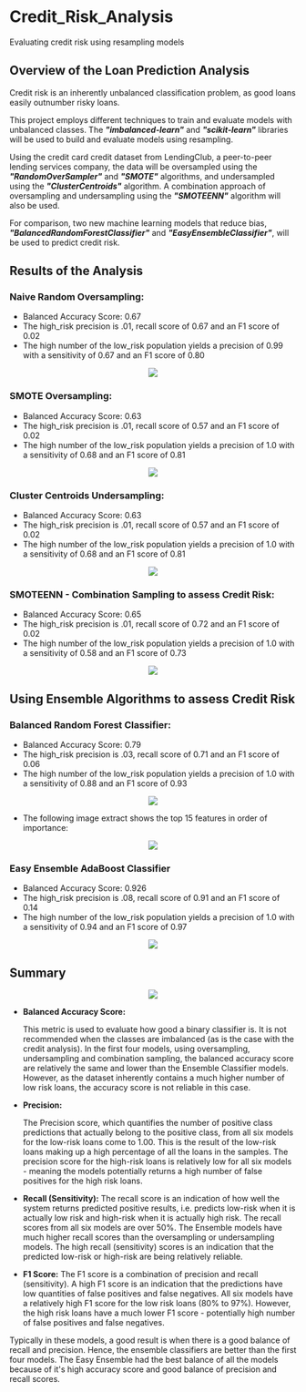 # Credit_Risk_Analysis

Evaluating credit risk using resampling models

## Overview of the Loan Prediction Analysis

Credit risk is an inherently unbalanced classification problem, as good loans easily outnumber risky loans. 

This project employs different techniques to train and evaluate models with unbalanced classes. The ***"imbalanced-learn"*** and ***"scikit-learn"*** libraries will be used to build and evaluate models using resampling.

Using the credit card credit dataset from LendingClub, a peer-to-peer lending services company, the data will be oversampled using the ***"RandomOverSampler"*** and ***"SMOTE"*** algorithms, and undersampled using the ***"ClusterCentroids"*** algorithm. A combination approach of oversampling and undersampling using the ***"SMOTEENN"*** algorithm will also be used.

For comparison, two new machine learning models that reduce bias, ***"BalancedRandomForestClassifier"*** and ***"EasyEnsembleClassifier"***, will be used to predict credit risk. 



## Results of the Analysis

### **Naive Random Oversampling:**

- Balanced Accuracy Score: 0.67
- The high_risk precision is .01, recall score of 0.67 and an F1 score of 0.02
- The high number of the low_risk population yields a precision of 0.99 with a sensitivity of 0.67 and an F1 score of 0.80

<p align="center">
<image src = "https://user-images.githubusercontent.com/82583576/130167999-cf551ceb-dabf-4904-8773-87561ed5a78c.png"
</p>

  
  
### **SMOTE Oversampling:**
  
- Balanced Accuracy Score: 0.63
- The high_risk precision is .01, recall score of 0.57 and an F1 score of 0.02
- The high number of the low_risk population yields a precision of 1.0 with a sensitivity of 0.68 and an F1 score of 0.81
  
<p align="center">
<image src = "https://user-images.githubusercontent.com/82583576/130170081-10fc30c0-84eb-4de8-8b62-9abc61844527.png"
</p>
  

  
  
### **Cluster Centroids Undersampling:**
  
- Balanced Accuracy Score: 0.63
- The high_risk precision is .01, recall score of 0.57 and an F1 score of 0.02
- The high number of the low_risk population yields a precision of 1.0 with a sensitivity of 0.68 and an F1 score of 0.81
  
<p align="center">
<image src = "https://user-images.githubusercontent.com/82583576/130170434-fda441d1-a442-4bda-b263-31559acb5448.png"
</p>


  

 ### **SMOTEENN - Combination Sampling to assess Credit Risk:**
  
- Balanced Accuracy Score: 0.65
- The high_risk precision is .01, recall score of 0.72 and an F1 score of 0.02
- The high number of the low_risk population yields a precision of 1.0 with a sensitivity of 0.58 and an F1 score of 0.73
  
<p align="center">
<image src = "https://user-images.githubusercontent.com/82583576/130229510-927db442-5a18-4e4c-a2a9-2e15f64d69bd.png"
</p>
 


##
## Using Ensemble Algorithms to assess Credit Risk
###
### **Balanced Random Forest Classifier:**
  
- Balanced Accuracy Score: 0.79
- The high_risk precision is .03, recall score of 0.71 and an F1 score of 0.06
- The high number of the low_risk population yields a precision of 1.0 with a sensitivity of 0.88 and an F1 score of 0.93
  
<p align="center">
<image src = "https://user-images.githubusercontent.com/82583576/130230711-17525845-ea02-4ae8-be02-901777acbcdd.png"
</p>  
  
- The following image extract shows the top 15 features in order of importance:
  
<p align="center">
<image src = "https://user-images.githubusercontent.com/82583576/130231068-027ea979-2ead-4128-acd8-f629cb4c12f9.png"
</p>   

  
  
### **Easy Ensemble AdaBoost Classifier**

- Balanced Accuracy Score: 0.926
- The high_risk precision is .08, recall score of 0.91 and an F1 score of 0.14
- The high number of the low_risk population yields a precision of 1.0 with a sensitivity of 0.94 and an F1 score of 0.97
  
<p align="center">
<image src = "https://user-images.githubusercontent.com/82583576/130232875-27f4ab41-d207-41f0-bc2f-cde9bed14ef2.png"
</p>  
  
 
  
## Summary

<p align="center">
<image src = "https://user-images.githubusercontent.com/82583576/130280886-97b3da82-92fb-48a4-a3cc-6336302020ad.png"
</p>  
  
  
  
  
- **Balanced Accuracy Score:**  
  
  This metric is used to evaluate how good a binary classifier is. It is not recommended when the classes are imbalanced (as is the case with the credit analysis). 
  In the first four models, using oversampling, undersampling and combination sampling, the balanced accuracy score are relatively the same and lower than the Ensemble Classifier  models.
  However, as the dataset inherently contains a much higher number of low risk loans, the accuracy score is not reliable in this case.
  
- **Precision:**
  
  The Precision score, which quantifies the number of positive class predictions that actually belong to the positive class, from all six models for the low-risk loans come to 1.00. This is the result of the low-risk loans making up a high percentage of all the loans in the samples.
  The precision score for the high-risk loans is relatively low for all six models - meaning the models potentially returns a high number of false positives for the high risk loans.
  
- **Recall (Sensitivity):**
  The recall score is an indication of how well the system returns predicted positive results, i.e. predicts low-risk when it is actually low risk and high-risk when it is actually high risk.
  The recall scores from all six models are over 50%. The Ensemble models have much higher recall scores than the oversampling or undersampling models.
  The high recall (sensitivity) scores is an indication that the predicted low-risk or high-risk are being relatively reliable.
  
- **F1 Score:**
  The F1 score is a combination of precision and recall (sensitivity). A high F1 score is an indication that the predictions have low quantities of false positives and false negatives.
  All six models have a relatively high F1 score for the low risk loans (80% to 97%). However, the high risk loans have a much lower F1 score - potentially high number of false positives and false negatives. 
  
  
Typically in these models, a good result is when there is a good balance of recall and precision. Hence, the ensemble classifiers are better than the first four models.
The Easy Ensemble had the best balance of all the models because of it's high accuracy score and good balance of precision and recall scores.

